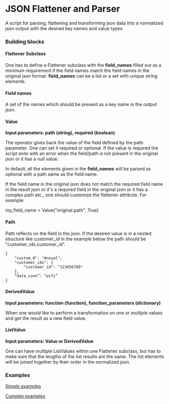 # JSON Flattener and Parser

A script for parsing, flattening and transforming json data into a normalized json output with the desired key names and value types.

### Building blocks

#### Flattener Subclass

One has to define a Flattener subclass with the __field_names__ filled out as a minimum requirement if the field names match the field names in the
original json format. __field_names__ can be a list or a set with unique string elements.


#### Field names

A set of the names which should be present as a key name in the output json.

#### Value

**Input parameters: path (string), required (boolean)**

The operator gives back the value of the field defined by the path parameter. One can set it required or optional.
If the value is required the script exits with an error when the field/path is not present in the original json or it has a null value.

In default, all the elements given in the __field_names__ will be parsed as optional with a path same as the field name.

If the field name in the original json does not match the required field name in the result json or it's a required field in the original json
or it has a complex path etc., one should customize the flattener attribute. For example:

my_field_name = Value("original.path", True)

#### Path

Path reflects on the field in the json. If the desired value is in a nested structure like customer_id in the example below the path
should be "customer_ids.customer_id".

```
{
    "custom_0": "Annual",
    "customer_ids": {
        "customer_id": "123456789"
    },
    “data_conn”: “wifi”
}
```

#### DerivedValue

**Input parameters: function (function), function_parameters (dictionary)**

When one would like to perform a transformation on one or multiple values and get the result as a new field value.


#### ListValue

**Input parameters: Value or DerivedValue**

One can have multiple ListValues within one Flattener subclass, but has to make sure that the lengths of the list results are the same.
The list elements will be joined together by their order in the normalized json.


### Examples

[Simple examples](Example_simple.md)

[Complex examples](Example_complex.md)
